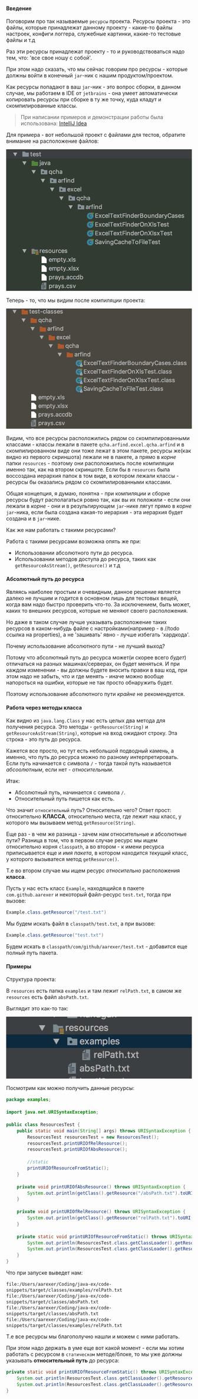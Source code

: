 #### Введение
Поговорим про так называемые `ресурсы` проекта. Ресурсы проекта - это файлы, которые принадлежат данному проекту - какие-то файлы настроек, конфиги логгера, служебные картинки, какие-то тестовые файлы и т.д

Раз эти ресурсы принадлежат проекту - то и руководствоваться надо тем, что: 'все свое ношу с собой'.

При этом надо сказать, что мы сейчас говорим про ресурсы - которые должны войти в конечный `jar`-ник с нашим продуктом/проектом.

Как ресурсы попадают в ваш `jar`-ник - это вопрос сборки, в данном случае, мы работаем в IDE от `jetbrains` - она умеет автоматически копировать ресурсы при сборке в ту же точку, куда кладут и скомпилированные классы.

> При написании примеров и демонстрации работы была использована: [IntelliJ Idea](https://www.jetbrains.com/idea/)

Для примера - вот небольшой проект с файлами для тестов, обратите внимание на расположение файлов:


![](../images/build/resources/demonstrate-resources-project-1.png)

Теперь - то, что мы видим после компиляции проекта:


![](../images/build/resources/demonstrate-resources-project-2.png)

Видим, что все ресурсы расположились рядом со скомпилированными классами - классы лежали в пакете `qcha.arfind.excel.qcha.arfind` и в скомпилированном виде они тоже лежат в этом пакете, ресурсы же(как видно из первого скриншота) лежали не в пакете, а прямо в *корне* папки `resources` - поэтому они расположились после компиляции именно так, как на втором скриншоте. Если бы в `resources` была воссоздана иерархия папок в том виде, в котором лежали классы - ресурсы бы оказались рядом со скомпилированными классами.

Общая концепция, я думаю, понятна - при компиляции и сборке ресурсы будут располагаться ровно так, как вы их положили - если они лежали в *корне* - они и в результирующем `jar`-нике лягут прямо в *корне*  `jar`-ника, если была создана какая-то иерархия - эта иерархия будет создана и в `jar`-нике.

Как же нам работать с такими ресурсами?

Работа с такими ресурсами возможна опять же при:
* Использовании абсолютного пути до ресурса.
* Использовании методов доступа до ресурса, таких как `getResourceAsStream()`, `getResource()` и т.д

#### Абсолютный путь до ресурса
Являясь наиболее простым и очевидным, данное решение является далеко не лучшим и годится в основном лишь для тестовых вещей, когда вам надо быстро проверить что-то. За исключением, быть может, каких то внешних ресурсов, которые не меняют своего расположения.

Но даже в таком случае лучше указывать расположение таких ресурсов в каком-нибудь файле с настройками(например - в //todo ссылка на properties), а не 'зашивать' явно - лучше избегать 'хардкода'.

Почему использование абсолютного пути - не лучший выход?

Потому что абсолютный путь до ресурса может(и скорее всего *будет*) отличаться на разных машинах/серверах, он будет меняться. И при каждом изменении - вы должны будете вносить правки в ваш код, при этом надо не забыть, что и где менять - иначе можно вообще напороться на ошибки, которые не так просто обнаружить будет.

Поэтому использование абсолютного пути *крайне* не рекомендуется.

#### Работа через методы класса
Как видно из `java.lang.Class` у нас есть целых два метода для получения ресурса.
Это методы  - `getResource(String)` и `getResourceAsStream(String)`, которые на вход ожидают строку.
Эта строка - это путь до ресурса.

Кажется все просто, но тут есть небольшой подводный камень, а именно, что путь до ресурса можно по разному интерпретировать.
Если путь начинается с символа `/` - тогда такой путь называется *абсоолютным*, если нет - *относительным*.

Итак:
* Абсолютный путь, начинается с символа `/`.
* Относительный путь пишется как есть.

Что значит `относительный` путь? Относительно чего?
Ответ прост: относительно **КЛАССА**, относительно места, где лежит наш класс, у которого мы вызываем метод `getResource(String)`.

Еще раз - в чем же разница - зачем нам относительные и абсолютные пути?
Разница в том, что в первом случае ресурс мы ищем относительно корня `classpath`, а во втором - к имени ресурса приписывается еще и *имя пакета*, в котором находится *текущий* класс, у которого вызыватеся метод `getResource()`.

Т.е во втором случае мы ищем ресурс *относительно* расположения **класса**.

Пусть у нас есть класс `Example`, находящийся в пакете `com.github.aarexer` и некоторый файл-ресурс `test.txt`, тогда при вызове:
```java
Example.class.getResource("/test.txt")
```

Мы будем искать файл в `classpath/test.txt`, а при вызове:
```java
Example.class.getResource("test.txt")
```
Будем искать в `classpath/com/github/aarexer/test.txt` - добавится еще полный путь пакета.

#### Примеры
Структура проекта:

В `resources` есть папка `examples` и там лежит `relPath.txt`, в самом же `resources`
есть файл `absPath.txt`.



Выглядит это как-то так:


![](../images/build/resources/demonstrate-resources-project-3.png)

Посмотрим как можно получить данные ресурсы:
```java
package examples;

import java.net.URISyntaxException;

public class ResourcesTest {
    public static void main(String[] args) throws URISyntaxException {
        ResourcesTest resourcesTest = new ResourcesTest();
        resourcesTest.printURIOfRelResource();
        resourcesTest.printURIOfAbsResource();

        //static
        printURIOfResourceFromStatic();
    }

    private void printURIOfAbsResource() throws URISyntaxException {
        System.out.println(getClass().getResource("/absPath.txt").toURI());
    }

    private void printURIOfRelResource() throws URISyntaxException {
        System.out.println(getClass().getResource("relPath.txt").toURI());
    }

    private static void printURIOfResourceFromStatic() throws URISyntaxException {
        System.out.println(ResourcesTest.class.getClassLoader().getResource("absPath.txt"));
        System.out.println(ResourcesTest.class.getClassLoader().getResource("examples/relPath.txt"));
    }
}
```

Что при запуске выведет нам:
```
file:/Users/aarexer/Coding/java-ex/code-snippets/target/classes/examples/relPath.txt
file:/Users/aarexer/Coding/java-ex/code-snippets/target/classes/absPath.txt
file:/Users/aarexer/Coding/java-ex/code-snippets/target/classes/absPath.txt
file:/Users/aarexer/Coding/java-ex/code-snippets/target/classes/examples/relPath.txt
```

Т.е все ресурсы мы благополучно нашли и можем с ними работать.

При этом надо держать в уме еще вот какой момент - если мы хотим работать с ресурсом в `статическом` методе/блоке, то мы уже должны указывать **относительный путь** до ресурса:
```java
private static void printURIOfResourceFromStatic() throws URISyntaxException {
    System.out.println(ResourcesTest.class.getClassLoader().getResource("absPath.txt"));
    System.out.println(ResourcesTest.class.getClassLoader().getResource("examples/relPath.txt"));
}
```
